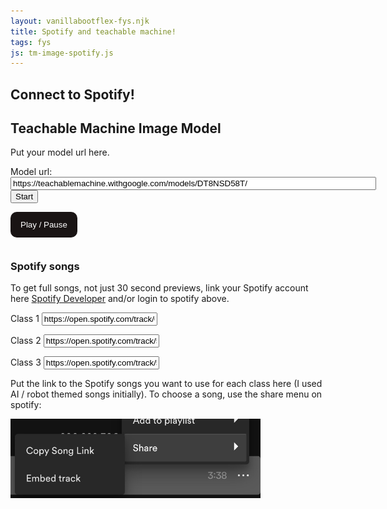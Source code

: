 ```yaml
---
layout: vanillabootflex-fys.njk
title: Spotify and teachable machine!
tags: fys
js: tm-image-spotify.js
---
```


<style>
    .play {
      min-width: max-content;
      margin-bottom: .8rem;
      padding: .8rem 1rem;
      border-radius: 10px;
      border: 0;
      background: #191414;
      color: #fff;
      cursor: pointer;
    }

    .play:hover {
      background: #1Db954;
    }

    /* bold */
    .bold {
        font-weight: bold;
    }

</style>

## Connect to Spotify!

<h2>Teachable Machine Image Model</h2>

Put your model url here.

<label>Model url:</label><input type="text" id="modelUrl" value="https://teachablemachine.withgoogle.com/models/DT8NSD58T/" size="70"/>
<br/>
<button type="button" id="start-button">Start</button>
<div id="webcam-container"></div>

<div id="label-container"></div>
</div>


<button class="play" id="play">Play / Pause</button>
</div>

<div id="embed-iframe"></div>


### Spotify songs

To get full songs, not just 30 second previews, link your Spotify account here [Spotify Developer](https://developer.spotify.com/) and/or login to spotify above.


<div class="form-group">
<label for="class-1-input">Class 1</label>
  <input class="episode form-control" value="https://open.spotify.com/track/0ccCwNzXvr1Yoz91vKz31Z?si=32ea5f929a47439e"
  id="class-1-input"
  >
  </input>

  <label for="class-2-input">Class 2</label>
  <input class="episode form-control" id="class-2-input" value="https://open.spotify.com/track/5UwxXr09qj5qVRicg94pQn?si=c1738972d9b94939">
  </input>

  <label>Class 3</label>
  <input class="episode form-control" value="https://open.spotify.com/track/5Zsr1AWKUcxDGMlIaDXFru?si=f4928d9e1e0d4335">
  </input>
</div>

Put the link to the Spotify songs you want to use for each class here (I used AI / robot themed songs initially). To choose a song, use the share menu on spotify:

<img width="400" src="/img/spotify-song-url.jpg" alt="Spotify song url" />


<script src="https://open.spotify.com/embed-podcast/iframe-api/v1" async></script>
<script src="https://cdn.jsdelivr.net/npm/@tensorflow/tfjs@1.3.1/dist/tf.min.js"></script>
<script src="https://cdn.jsdelivr.net/npm/@teachablemachine/image@0.8/dist/teachablemachine-image.min.js"></script>